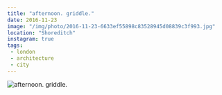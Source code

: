 ```yaml
---
title: "afternoon. griddle."
date: 2016-11-23
image: "/img/photo/2016-11-23-6633ef55898c83528945d08839c3f993.jpg"
location: "Shoreditch"
instagram: true
tags:
 - london
 - architecture
 - city
---
```


![afternoon. griddle.](/img/photo/2016-11-23-6633ef55898c83528945d08839c3f993.jpg)

